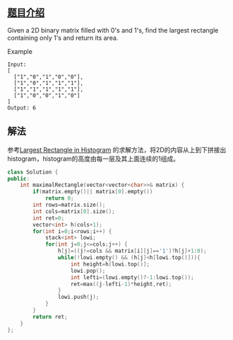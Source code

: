 ## [题目介绍](https://leetcode.com/problems/maximal-rectangle/)

Given a 2D binary matrix filled with 0's and 1's, find the largest rectangle containing only 1's and return its area.

Example

```
Input:
[
  ["1","0","1","0","0"],
  ["1","0","1","1","1"],
  ["1","1","1","1","1"],
  ["1","0","0","1","0"]
]
Output: 6
```





## 解法

参考[Largest Rectangle in Histogram](https://github.com/zjuwispersure/Leetcoding/blob/master/84_Largest_Rectangel_in_Histogram.md) 的求解方法，将2D的内容从上到下拼接出histogram，histogram的高度由每一层及其上面连续的1组成。

```C++
class Solution {
public:
    int maximalRectangle(vector<vector<char>>& matrix) {
        if(matrix.empty()|| matrix[0].empty())
            return 0;
        int rows=matrix.size();
        int cols=matrix[0].size();
        int ret=0;
        vector<int> h(cols+1);
        for(int i=0;i<rows;i++) {
            stack<int> lowi;
            for(int j=0;j<=cols;j++) {
                h[j]=((j!=cols && matrix[i][j]=='1')?h[j]+1:0);
                while(!lowi.empty() && (h[j]<h[lowi.top()])){
                    int height=h[lowi.top()];
                    lowi.pop();
                    int lefti=(lowi.empty()?-1:lowi.top());
                    ret=max((j-lefti-1)*height,ret);
                }
                lowi.push(j);
            }
        }
        return ret;     
    }
};
```

